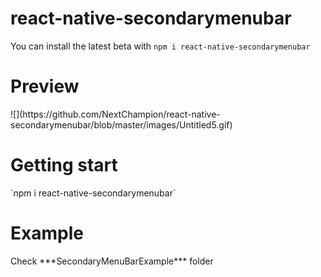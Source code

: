 <h1>react-native-secondarymenubar </h1>

You can install the latest beta with 
`npm i react-native-secondarymenubar`
<h1>Preview</h1>
![](https://github.com/NextChampion/react-native-secondarymenubar/blob/master/images/Untitled5.gif)
<h1>Getting start</h1>
`npm i react-native-secondarymenubar`
<h1>Example</h1>
Check  ***SecondaryMenuBarExample*** folder
